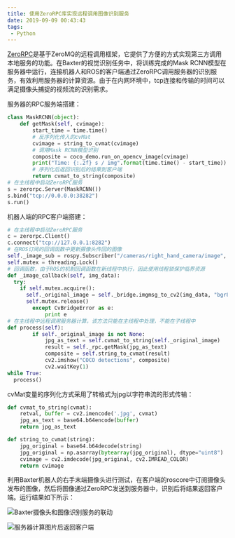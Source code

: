 ```yaml
---
title: 使用ZeroRPC库实现远程调用图像识别服务
date: 2019-09-09 00:43:43
tags:
 - Python
---
```


[ZeroRPC](https://github.com/0rpc/zerorpc-python)是基于ZeroMQ的远程调用框架，它提供了方便的方式实现第三方调用本地服务的功能。在Baxter的视觉识别任务中，将训练完成的Mask RCNN模型在服务器中运行，连接机器人和ROS的客户端通过ZeroRPC调用服务器的识别服务，有效利用服务器的计算资源。由于在内网环境中，tcp连接和传输的时间可以满足摄像头捕捉的视频流的识别需求。

<!-- more -->

服务器的RPC服务端搭建：

```python
class MaskRCNN(object):
    def getMask(self, cvimage):
        start_time = time.time()
        # 反序列化传入的cvMat
        cvimage = string_to_cvmat(cvimage)
        # 调用Mask RCNN模型识别
        composite = coco_demo.run_on_opencv_image(cvimage)
        print("Time: {:.2f} s / img".format(time.time() - start_time))
        # 序列化后返回识别后的结果到客户端
        return cvmat_to_string(composite)
# 在主线程中启动ZeroRPC服务
s = zerorpc.Server(MaskRCNN())
s.bind("tcp://0.0.0.0:38282")
s.run()
```

机器人端的RPC客户端搭建：

```python
# 在主线程中启动ZeroRPC服务
c = zerorpc.Client()
c.connect("tcp://127.0.0.1:8282")
# 在ROS订阅的回调函数中更新摄像头传回的图像
self._image_sub = rospy.Subscriber("/cameras/right_hand_camera/image", Image, 	   self._image_callback)
self.mutex = threading.Lock()
# 回调函数，由于ROS的机制回调函数在新线程中执行，因此使用线程锁保护临界资源
def _image_callback(self, img_data):
  try:
    if self.mutex.acquire():
      self._original_image = self._bridge.imgmsg_to_cv2(img_data, "bgr8")
      self.mutex.release()
		except CvBridgeError as e:
			print e
# 在主线程中远程调用服务器计算，该方法只能在主线程中处理，不能在子线程中
def process(self):
		if self._original_image is not None:
			jpg_as_text = self.cvmat_to_string(self._original_image)
			result = self._rpc.getMask(jpg_as_text)
			composite = self.string_to_cvmat(result)
			cv2.imshow("COCO detections", composite)
			cv2.waitKey(1)
while True:
  process()
```

cvMat变量的序列化方式采用了转格式为jpg以字符串流的形式传输：

```python
def cvmat_to_string(cvmat):
    retval, buffer = cv2.imencode('.jpg', cvmat)
    jpg_as_text = base64.b64encode(buffer)
    return jpg_as_text

def string_to_cvmat(string):
    jpg_original = base64.b64decode(string)
    jpg_original = np.asarray(bytearray(jpg_original), dtype="uint8")
    cvimage = cv2.imdecode(jpg_original, cv2.IMREAD_COLOR)
    return cvimage
```

利用Baxter机器人的右手末端摄像头进行测试，在客户端的roscore中订阅摄像头发布的图像，然后将图像通过ZeroRPC发送到服务器中，识别后将结果返回客户端。运行结果如下所示：

![Baxter摄像头和图像识别服务的联动](Baxter摄像头和图像识别服务的联动.jpg)

![服务器计算图片后返回客户端](服务器计算图片后返回客户端.jpg)
